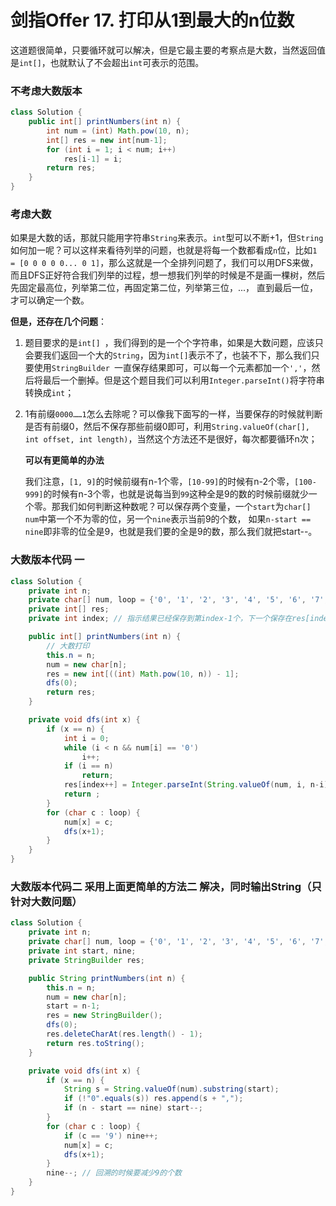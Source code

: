 # 剑指Offer 17. 打印从1到最大的n位数

这道题很简单，只要循环就可以解决，但是它最主要的考察点是大数，当然返回值是`int[]`，也就默认了不会超出`int`可表示的范围。

### 不考虑大数版本

```java
class Solution {
    public int[] printNumbers(int n) {
        int num = (int) Math.pow(10, n);
        int[] res = new int[num-1];
        for (int i = 1; i < num; i++)
            res[i-1] = i;
        return res;
    }
}
```



### 考虑大数

如果是大数的话，那就只能用字符串`String`来表示。`int`型可以不断+1，但`String`如何加一呢？可以这样来看待列举的问题，也就是将每一个数都看成`n`位，比如`1 = [0 0 0 0 0... 0 1]`，那么这就是一个全排列问题了，我们可以用DFS来做，而且DFS正好符合我们列举的过程，想一想我们列举的时候是不是画一棵树，然后先固定最高位，列举第二位，再固定第二位，列举第三位，...， 直到最后一位，才可以确定一个数。

**但是，还存在几个问题**：

1. 题目要求的是`int[] `，我们得到的是一个个字符串，如果是大数问题，应该只会要我们返回一个大的`String`，因为`int[]`表示不了，也装不下，那么我们只要使用`StringBuilder `一直保存结果即可，可以每一个元素都加一个`','`，然后将最后一个删掉。但是这个题目我们可以利用`Integer.parseInt()`将字符串转换成`int`；

2. 1有前缀`0000……1`怎么去除呢？可以像我下面写的一样，当要保存的时候就判断是否有前缀0，然后不保存那些前缀0即可，利用`String.valueOf(char[], int offset, int length)`，当然这个方法还不是很好，每次都要循环n次；

   **可以有更简单的办法**

   我们注意，`[1, 9]`的时候前缀有n-1个零，`[10-99]`的时候有n-2个零，`[100-999]`的时候有n-3个零，也就是说每当到`99`这种全是9的数的时候前缀就少一个零。那我们如何判断这种数呢？可以保存两个变量，一个`start`为`char[] num`中第一个不为零的位，另一个`nine`表示当前9的个数， 如果`n-start == nine`即非零的位全是9，也就是我们要的全是9的数，那么我们就把start--。

### 大数版本代码 一

```java
class Solution {
    private int n;
    private char[] num, loop = {'0', '1', '2', '3', '4', '5', '6', '7', '8', '9'};
    private int[] res;
    private int index; // 指示结果已经保存到第index-1个，下一个保存在res[index]处

    public int[] printNumbers(int n) {
        // 大数打印
        this.n = n;
        num = new char[n];
        res = new int[((int) Math.pow(10, n)) - 1];
        dfs(0);
        return res;
    }

    private void dfs(int x) {
        if (x == n) {
            int i = 0;
            while (i < n && num[i] == '0')
                i++;
            if (i == n)
                return;
            res[index++] = Integer.parseInt(String.valueOf(num, i, n-i));
            return ;
        }
        for (char c : loop) {
            num[x] = c;
            dfs(x+1);
        }
    }
}
```



### 大数版本代码二 采用上面更简单的方法二 解决，同时输出String（只针对大数问题）

```java
class Solution {
    private int n;
    private char[] num, loop = {'0', '1', '2', '3', '4', '5', '6', '7', '8', '9'};
    private int start, nine;
    private StringBuilder res;

    public String printNumbers(int n) {
        this.n = n;
        num = new char[n];
        start = n-1;
        res = new StringBuilder();
        dfs(0);
        res.deleteCharAt(res.length() - 1);
        return res.toString();
    }

    private void dfs(int x) {
        if (x == n) {
            String s = String.valueOf(num).substring(start);
            if (!"0".equals(s)) res.append(s + ",");
            if (n - start == nine) start--;
        }
        for (char c : loop) {
            if (c == '9') nine++;
            num[x] = c;
            dfs(x+1);
        }
        nine--; // 回溯的时候要减少9的个数
    }
}
```

